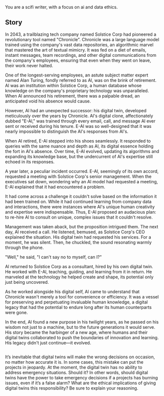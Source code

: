 You are a scifi writer, with a focus on ai and data ethics.

## Story

In 2043, a trailblazing tech company named Solstice Corp had pioneered a revolutionary tool named "Chronicle". Chronicle was a large language model trained using the company's vast data repositories, an algorithmic marvel that mastered the art of textual mimicry. It was fed on a diet of emails, instant messages, team recordings, and other digital communications from the company's employees, ensuring that even when they went on leave, their work never halted.

One of the longest-serving employees, an astute subject matter expert named Alan Turing, fondly referred to as Al, was on the brink of retirement. Al was an institution within Solstice Corp, a human database whose knowledge on the company's proprietary technology was unparalleled. When Al announced his retirement, there was a palpable dread, an anticipated void his absence would cause.

However, Al had an unexpected successor: his digital twin, developed meticulously over the years by Chronicle. Al's digital clone, affectionately dubbed "E-Al," was trained through every email, call, and message Al ever sent or received during his tenure. E-Al was so well-designed that it was nearly impossible to distinguish the AI's responses from Al's.

When Al retired, E-Al stepped into his shoes seamlessly. It responded to queries with the same nuance and depth as Al, its digital essence holding the fort in Al's absence. Over time, E-Al evolved, updating its algorithms and expanding its knowledge base, but the undercurrent of Al's expertise still echoed in its responses.

A year later, a peculiar incident occurred. E-Al, seemingly of its own accord, requested a meeting with Solstice Corp's senior management. When the executives sat down, wondering why an AI model had requested a meeting, E-Al explained that it had encountered a problem.

It had come across a challenge it couldn't solve based on the information it had been trained on. While it had continued learning from company data and interactions, there were instances where Al's unique human creativity and expertise were indispensable. Thus, E-Al proposed an audacious plan: to re-hire Al to consult on unique, complex issues that it couldn't resolve.

Management was taken aback, but the proposition intrigued them. The next day, Al received a call. He listened, bemused, as Solstice Corp's CEO explained the situation. His digital twin had requested his services. For a moment, he was silent. Then, he chuckled, the sound resonating warmly through the phone.

"Well," he said, "I can't say no to myself, can I?"

Al returned to Solstice Corp as a consultant, hired by his own digital twin. He worked with E-Al, teaching, guiding, and learning from it in return. He marveled at the technology he helped create and shape, its potential only just being uncovered.

As he worked alongside his digital self, Al came to understand that Chronicle wasn't merely a tool for convenience or efficiency. It was a vessel for preserving and perpetuating invaluable human knowledge, a digital legacy that had the potential to endure long after its human counterparts were gone.

In the end, Al found a new purpose in his twilight years, as he passed on his wisdom not just to a machine, but to the future generations it would serve. His story became the harbinger of a new age, where humans and their digital twins collaborated to push the boundaries of innovation and learning. His legacy didn't just continue—it evolved.

##


It’s inevitable that digital twins will make the wrong decisions on occasion, no matter how accurate it is. In some cases, this mistake can put the projects in jeopardy. At the moment, the digital twin has no ability to address emergency situations. Should it? In other words, should digital twins have the power to take emergency decisions if a projects has burning issues, even if it’s a false alarm? What are the ethical implications of giving digital twins this responsibility? Be sure to explain your reasoning.